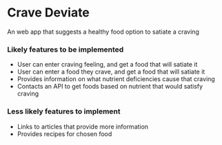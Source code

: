 # Crave Deviate
An web app that suggests a healthy food option to satiate a craving


### Likely features to be implemented
- User can enter craving feeling, and get a food that will satiate it
- User can enter a food they crave, and get a food that will satiate it
- Provides information on what nutrient deficiencies cause that craving
- Contacts an API to get foods based on nutrient that would satisfy craving

### Less likely features to implement
- Links to articles that provide more information
- Provides recipes for chosen food
